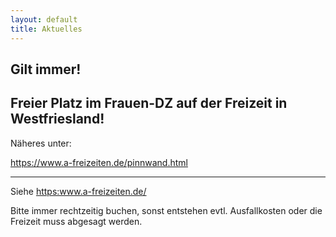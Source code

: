 ```yaml
---
layout: default
title: Aktuelles
---
```


## Gilt immer!

## Freier Platz im Frauen-DZ auf der Freizeit in Westfriesland!

Näheres unter:

<https://www.a-freizeiten.de/pinnwand.html>

-----------------------------------------------------

Siehe <https:www.a-freizeiten.de/>

Bitte immer rechtzeitig buchen, sonst entstehen evtl.
Ausfallkosten oder die Freizeit muss abgesagt werden.


